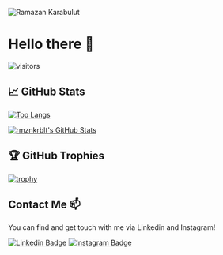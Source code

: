 ![Ramazan Karabulut](https://user-images.githubusercontent.com/32045100/109295491-e5496f80-783f-11eb-89d0-a3ee466bf44c.png)

# Hello there 👋

![visitors](https://visitor-badge.laobi.icu/badge?page_id=rmznkrblt.rmznkrblt)

## &#x1f4c8; GitHub Stats

[![Top Langs](https://github-readme-stats.vercel.app/api/top-langs/?username=rmznkrblt&layout=compact)](https://github.com/anuraghazra/github-readme-stats)

<a href="https://github.com/rmznkrblt/rmznkrblt">
  <img align="center" src="https://github-readme-stats.vercel.app/api?username=rmznkrblt&show_icons=true&line_height=27&count_private=true&title_color=6aa6f8&text_color=8a919a&icon_color=6aa6f8&bg_color=0e1116" alt="rmznkrblt's GitHub Stats" />
</a>

## 🏆 GitHub Trophies

[![trophy](https://github-profile-trophy.vercel.app/?username=rmznkrblt&theme=nord&column=7)](https://github.com/ryo-ma/github-profile-trophy)
## Contact Me 📫

You can find and get touch with me via Linkedin and Instagram!

[![Linkedin Badge](https://img.shields.io/badge/RAMAZAN_KARABULUT-follow%20on%20linkedin-blue?style=for-the-badge&logo=linkedin)](https://www.linkedin.com/in/ramazankarabulut/)
[![Instagram Badge](https://img.shields.io/badge/RAMAZAN_KARABULUT-follow%20on%20instagram-blue?style=for-the-badge&logo=instagram)](https://www.instagram.com/rmznnkrblt/)
